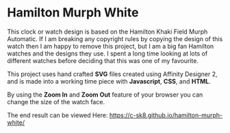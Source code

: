 # Hamilton Murph White

This clock or watch design is based on the Hamilton Khaki Field Murph Automatic.
If I am breaking any copyright rules by copying the design of this watch
then I am happy to remove this project, but I am a big fan Hamilton watches
and the designs they use. I spent a long time looking at lots of different watches
before deciding that this was one of my favourite.

This project uses hand crafted **SVG** files created using Affinity Designer 2,
and is made into a working time piece with **Javascript**, **CSS**, and **HTML**.

By using the **Zoom In** and **Zoom Out** feature of your browser you can change
the size of the watch face.

The end result can be viewed Here: https://c-sk8.github.io/hamilton-murph-white/
